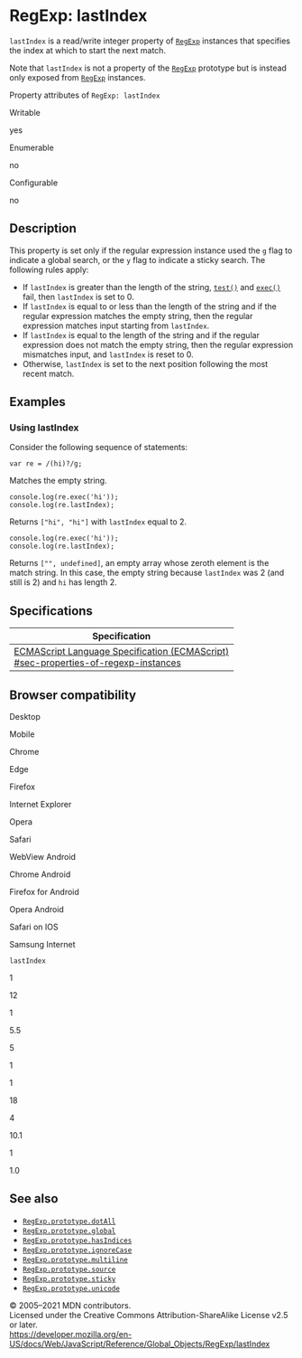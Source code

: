 RegExp: lastIndex
=================

`lastIndex` is a read/write integer property of [`RegExp`](../regexp) instances that specifies the index at which to start the next match.

Note that `lastIndex` is not a property of the [`RegExp`](../regexp) prototype but is instead only exposed from [`RegExp`](../regexp) instances.

Property attributes of `RegExp: lastIndex`

Writable

yes

Enumerable

no

Configurable

no

Description
-----------

This property is set only if the regular expression instance used the `g` flag to indicate a global search, or the `y` flag to indicate a sticky search. The following rules apply:

-   If `lastIndex` is greater than the length of the string, [`test()`](test) and [`exec()`](exec) fail, then `lastIndex` is set to 0.
-   If `lastIndex` is equal to or less than the length of the string and if the regular expression matches the empty string, then the regular expression matches input starting from `lastIndex`.
-   If `lastIndex` is equal to the length of the string and if the regular expression does not match the empty string, then the regular expression mismatches input, and `lastIndex` is reset to 0.
-   Otherwise, `lastIndex` is set to the next position following the most recent match.

Examples
--------

### Using lastIndex

Consider the following sequence of statements:

    var re = /(hi)?/g;

Matches the empty string.

    console.log(re.exec('hi'));
    console.log(re.lastIndex);

Returns `["hi", "hi"]` with `lastIndex` equal to 2.

    console.log(re.exec('hi'));
    console.log(re.lastIndex);

Returns `["", undefined]`, an empty array whose zeroth element is the match string. In this case, the empty string because `lastIndex` was 2 (and still is 2) and `hi` has length 2.

Specifications
--------------

<table><thead><tr class="header"><th>Specification</th></tr></thead><tbody><tr class="odd"><td><a href="https://tc39.es/ecma262/#sec-properties-of-regexp-instances">ECMAScript Language Specification (ECMAScript)<br />
<span class="small">#sec-properties-of-regexp-instances</span></a></td></tr></tbody></table>

Browser compatibility
---------------------

Desktop

Mobile

Chrome

Edge

Firefox

Internet Explorer

Opera

Safari

WebView Android

Chrome Android

Firefox for Android

Opera Android

Safari on IOS

Samsung Internet

`lastIndex`

1

12

1

5.5

5

1

1

18

4

10.1

1

1.0

See also
--------

-   [`RegExp.prototype.dotAll`](dotall)
-   [`RegExp.prototype.global`](global)
-   [`RegExp.prototype.hasIndices`](hasindices)
-   [`RegExp.prototype.ignoreCase`](ignorecase)
-   [`RegExp.prototype.multiline`](multiline)
-   [`RegExp.prototype.source`](source)
-   [`RegExp.prototype.sticky`](sticky)
-   [`RegExp.prototype.unicode`](unicode)

© 2005–2021 MDN contributors.  
Licensed under the Creative Commons Attribution-ShareAlike License v2.5 or later.  
<a href="https://developer.mozilla.org/en-US/docs/Web/JavaScript/Reference/Global_Objects/RegExp/lastIndex" class="_attribution-link">https://developer.mozilla.org/en-US/docs/Web/JavaScript/Reference/Global_Objects/RegExp/lastIndex</a>
